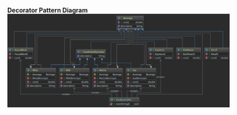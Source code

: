 **Decorator Pattern Diagram**
![Screenshot](https://raw.githubusercontent.com/eduardozo/Cibernarium/master/Java/Design%20Patterns/DecoratorPattern/img/decorator.png)
